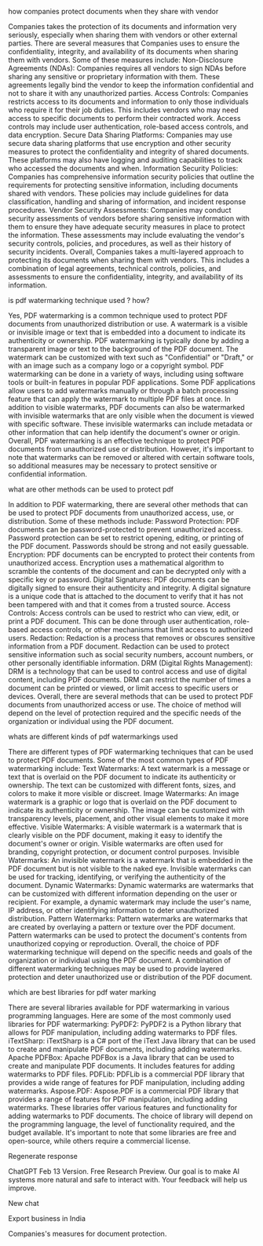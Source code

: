 

how companies protect documents when they share with vendor


Companies takes the protection of its documents and information very seriously, especially when sharing them with vendors or other external parties. There are several measures that Companies uses to ensure the confidentiality, integrity, and availability of its documents when sharing them with vendors. Some of these measures include:
Non-Disclosure Agreements (NDAs): Companies requires all vendors to sign NDAs before sharing any sensitive or proprietary information with them. These agreements legally bind the vendor to keep the information confidential and not to share it with any unauthorized parties.
Access Controls: Companies restricts access to its documents and information to only those individuals who require it for their job duties. This includes vendors who may need access to specific documents to perform their contracted work. Access controls may include user authentication, role-based access controls, and data encryption.
Secure Data Sharing Platforms: Companies may use secure data sharing platforms that use encryption and other security measures to protect the confidentiality and integrity of shared documents. These platforms may also have logging and auditing capabilities to track who accessed the documents and when.
Information Security Policies: Companies has comprehensive information security policies that outline the requirements for protecting sensitive information, including documents shared with vendors. These policies may include guidelines for data classification, handling and sharing of information, and incident response procedures.
Vendor Security Assessments: Companies may conduct security assessments of vendors before sharing sensitive information with them to ensure they have adequate security measures in place to protect the information. These assessments may include evaluating the vendor's security controls, policies, and procedures, as well as their history of security incidents.
Overall, Companies takes a multi-layered approach to protecting its documents when sharing them with vendors. This includes a combination of legal agreements, technical controls, policies, and assessments to ensure the confidentiality, integrity, and availability of its information.




is pdf watermarking technique used ? how?


Yes, PDF watermarking is a common technique used to protect PDF documents from unauthorized distribution or use. A watermark is a visible or invisible image or text that is embedded into a document to indicate its authenticity or ownership.
PDF watermarking is typically done by adding a transparent image or text to the background of the PDF document. The watermark can be customized with text such as "Confidential" or "Draft," or with an image such as a company logo or a copyright symbol.
PDF watermarking can be done in a variety of ways, including using software tools or built-in features in popular PDF applications. Some PDF applications allow users to add watermarks manually or through a batch processing feature that can apply the watermark to multiple PDF files at once.
In addition to visible watermarks, PDF documents can also be watermarked with invisible watermarks that are only visible when the document is viewed with specific software. These invisible watermarks can include metadata or other information that can help identify the document's owner or origin.
Overall, PDF watermarking is an effective technique to protect PDF documents from unauthorized use or distribution. However, it's important to note that watermarks can be removed or altered with certain software tools, so additional measures may be necessary to protect sensitive or confidential information.




what are other methods can be used to protect pdf


In addition to PDF watermarking, there are several other methods that can be used to protect PDF documents from unauthorized access, use, or distribution. Some of these methods include:
Password Protection: PDF documents can be password-protected to prevent unauthorized access. Password protection can be set to restrict opening, editing, or printing of the PDF document. Passwords should be strong and not easily guessable.
Encryption: PDF documents can be encrypted to protect their contents from unauthorized access. Encryption uses a mathematical algorithm to scramble the contents of the document and can be decrypted only with a specific key or password.
Digital Signatures: PDF documents can be digitally signed to ensure their authenticity and integrity. A digital signature is a unique code that is attached to the document to verify that it has not been tampered with and that it comes from a trusted source.
Access Controls: Access controls can be used to restrict who can view, edit, or print a PDF document. This can be done through user authentication, role-based access controls, or other mechanisms that limit access to authorized users.
Redaction: Redaction is a process that removes or obscures sensitive information from a PDF document. Redaction can be used to protect sensitive information such as social security numbers, account numbers, or other personally identifiable information.
DRM (Digital Rights Management): DRM is a technology that can be used to control access and use of digital content, including PDF documents. DRM can restrict the number of times a document can be printed or viewed, or limit access to specific users or devices.
Overall, there are several methods that can be used to protect PDF documents from unauthorized access or use. The choice of method will depend on the level of protection required and the specific needs of the organization or individual using the PDF document.




whats are different kinds of pdf watermarkings used


There are different types of PDF watermarking techniques that can be used to protect PDF documents. Some of the most common types of PDF watermarking include:
Text Watermarks: A text watermark is a message or text that is overlaid on the PDF document to indicate its authenticity or ownership. The text can be customized with different fonts, sizes, and colors to make it more visible or discreet.
Image Watermarks: An image watermark is a graphic or logo that is overlaid on the PDF document to indicate its authenticity or ownership. The image can be customized with transparency levels, placement, and other visual elements to make it more effective.
Visible Watermarks: A visible watermark is a watermark that is clearly visible on the PDF document, making it easy to identify the document's owner or origin. Visible watermarks are often used for branding, copyright protection, or document control purposes.
Invisible Watermarks: An invisible watermark is a watermark that is embedded in the PDF document but is not visible to the naked eye. Invisible watermarks can be used for tracking, identifying, or verifying the authenticity of the document.
Dynamic Watermarks: Dynamic watermarks are watermarks that can be customized with different information depending on the user or recipient. For example, a dynamic watermark may include the user's name, IP address, or other identifying information to deter unauthorized distribution.
Pattern Watermarks: Pattern watermarks are watermarks that are created by overlaying a pattern or texture over the PDF document. Pattern watermarks can be used to protect the document's contents from unauthorized copying or reproduction.
Overall, the choice of PDF watermarking technique will depend on the specific needs and goals of the organization or individual using the PDF document. A combination of different watermarking techniques may be used to provide layered protection and deter unauthorized use or distribution of the PDF document.




which are best libraries for pdf water marking


There are several libraries available for PDF watermarking in various programming languages. Here are some of the most commonly used libraries for PDF watermarking:
PyPDF2: PyPDF2 is a Python library that allows for PDF manipulation, including adding watermarks to PDF files.
iTextSharp: iTextSharp is a C# port of the iText Java library that can be used to create and manipulate PDF documents, including adding watermarks.
Apache PDFBox: Apache PDFBox is a Java library that can be used to create and manipulate PDF documents. It includes features for adding watermarks to PDF files.
PDFLib: PDFLib is a commercial PDF library that provides a wide range of features for PDF manipulation, including adding watermarks.
Aspose.PDF: Aspose.PDF is a commercial PDF library that provides a range of features for PDF manipulation, including adding watermarks.
These libraries offer various features and functionality for adding watermarks to PDF documents. The choice of library will depend on the programming language, the level of functionality required, and the budget available. It's important to note that some libraries are free and open-source, while others require a commercial license.





Regenerate response

ChatGPT Feb 13 Version. Free Research Preview. Our goal is to make AI systems more natural and safe to interact with. Your feedback will help us improve.

New chat

Export business in India


Companies's measures for document protection.



